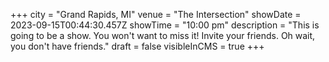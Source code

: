 +++
city = "Grand Rapids, MI"
venue = "The Intersection"
showDate = 2023-09-15T00:44:30.457Z
showTime = "10:00 pm"
description = "This is going to be a show. You won't want to miss it! Invite your friends. Oh wait, you don't have friends."
draft = false
visibleInCMS = true
+++
